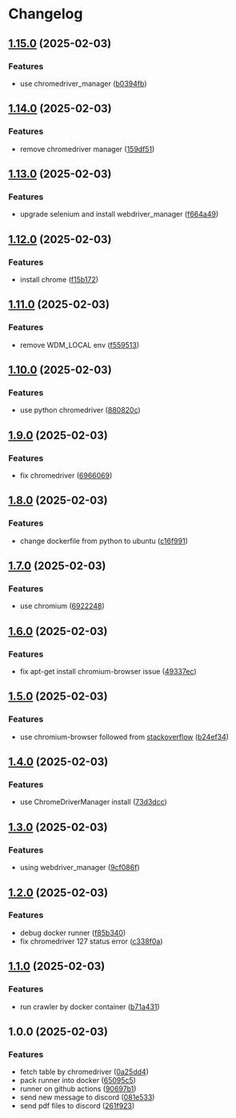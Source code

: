 # Changelog

## [1.15.0](https://github.com/wulukewu/nsysu-math/compare/v1.14.0...v1.15.0) (2025-02-03)


### Features

* use chromedriver_manager ([b0394fb](https://github.com/wulukewu/nsysu-math/commit/b0394fbcf23b44a7a47cf62da0253526f019c313))

## [1.14.0](https://github.com/wulukewu/nsysu-math/compare/v1.13.0...v1.14.0) (2025-02-03)


### Features

* remove chromedriver manager ([159df51](https://github.com/wulukewu/nsysu-math/commit/159df51a185264136d1969c852ef19253cb3a2d5))

## [1.13.0](https://github.com/wulukewu/nsysu-math/compare/v1.12.0...v1.13.0) (2025-02-03)


### Features

* upgrade selenium and install webdriver_manager ([f664a49](https://github.com/wulukewu/nsysu-math/commit/f664a49b12388370cb31cb2d33de9dbfa38c1a45))

## [1.12.0](https://github.com/wulukewu/nsysu-math/compare/v1.11.0...v1.12.0) (2025-02-03)


### Features

* install chrome ([f15b172](https://github.com/wulukewu/nsysu-math/commit/f15b1728588ec42464cb675db37568e9c7400e9d))

## [1.11.0](https://github.com/wulukewu/nsysu-math/compare/v1.10.0...v1.11.0) (2025-02-03)


### Features

* remove WDM_LOCAL env ([f559513](https://github.com/wulukewu/nsysu-math/commit/f5595138f5014b9d52bbdb0ef6b3ff56c0d2c07c))

## [1.10.0](https://github.com/wulukewu/nsysu-math/compare/v1.9.0...v1.10.0) (2025-02-03)


### Features

* use python chromedriver ([880820c](https://github.com/wulukewu/nsysu-math/commit/880820cf7990b16e7c815893dcbe9f9bb56dabac))

## [1.9.0](https://github.com/wulukewu/nsysu-math/compare/v1.8.0...v1.9.0) (2025-02-03)


### Features

* fix chromedriver ([6966069](https://github.com/wulukewu/nsysu-math/commit/69660693e856946ebcff1c06c43a599efca36cd9))

## [1.8.0](https://github.com/wulukewu/nsysu-math/compare/v1.7.0...v1.8.0) (2025-02-03)


### Features

* change dockerfile from python to ubuntu ([c16f991](https://github.com/wulukewu/nsysu-math/commit/c16f991e40fdc56209489aabdcd7614cc116481c))

## [1.7.0](https://github.com/wulukewu/nsysu-math/compare/v1.6.0...v1.7.0) (2025-02-03)


### Features

* use chromium ([6922248](https://github.com/wulukewu/nsysu-math/commit/6922248711a2296ecf291fcb9fcbd572d80bfb49))

## [1.6.0](https://github.com/wulukewu/nsysu-math/compare/v1.5.0...v1.6.0) (2025-02-03)


### Features

* fix apt-get install chromium-browser issue ([49337ec](https://github.com/wulukewu/nsysu-math/commit/49337ec3a3f7b810d2fec7064e40543be3bc101e))

## [1.5.0](https://github.com/wulukewu/nsysu-math/compare/v1.4.0...v1.5.0) (2025-02-03)


### Features

* use chromium-browser followed from [stackoverflow](https://stackoverflow.com/questions/49323099/webdriverexception-message-service-chromedriver-unexpectedly-exited-status-co) ([b24ef34](https://github.com/wulukewu/nsysu-math/commit/b24ef3455663e2417c888568f0b9debf9f257449))

## [1.4.0](https://github.com/wulukewu/nsysu-math/compare/v1.3.0...v1.4.0) (2025-02-03)


### Features

* use ChromeDriverManager install ([73d3dcc](https://github.com/wulukewu/nsysu-math/commit/73d3dcc134787e2726cd831d1ce8a0ea3a16e460))

## [1.3.0](https://github.com/wulukewu/nsysu-math/compare/v1.2.0...v1.3.0) (2025-02-03)


### Features

* using webdriver_manager ([9cf086f](https://github.com/wulukewu/nsysu-math/commit/9cf086f19423c9a8eca650d35bb5ac8b8c47516e))

## [1.2.0](https://github.com/wulukewu/nsysu-math/compare/v1.1.0...v1.2.0) (2025-02-03)


### Features

* debug docker runner ([f85b340](https://github.com/wulukewu/nsysu-math/commit/f85b340835cd83e756164e2e14c46ff1fd8c8683))
* fix chromedriver 127 status error ([c338f0a](https://github.com/wulukewu/nsysu-math/commit/c338f0ab55a5790416e16091f82e37738da97908))

## [1.1.0](https://github.com/wulukewu/nsysu-math/compare/v1.0.0...v1.1.0) (2025-02-03)


### Features

* run crawler by docker container ([b71a431](https://github.com/wulukewu/nsysu-math/commit/b71a431ab2c1584d41d1c5774f55fcb04a2453e7))

## 1.0.0 (2025-02-03)


### Features

* fetch table by chromedriver ([0a25dd4](https://github.com/wulukewu/nsysu-math/commit/0a25dd4d367ef76d6202c7600ddf064a1f33cd68))
* pack runner into docker ([65095c5](https://github.com/wulukewu/nsysu-math/commit/65095c53534494806f2a3126cde0c9718a9903a1))
* runner on github actions ([90697b1](https://github.com/wulukewu/nsysu-math/commit/90697b1dfb010bd5176aa98a048cd619be0c3868))
* send new message to discord ([081e533](https://github.com/wulukewu/nsysu-math/commit/081e53305ce1d29a5072a31afdc20f17065456c3))
* send pdf files to discord ([261f923](https://github.com/wulukewu/nsysu-math/commit/261f9233d1dcf6b4b1a3000935af3bc8803231de))

